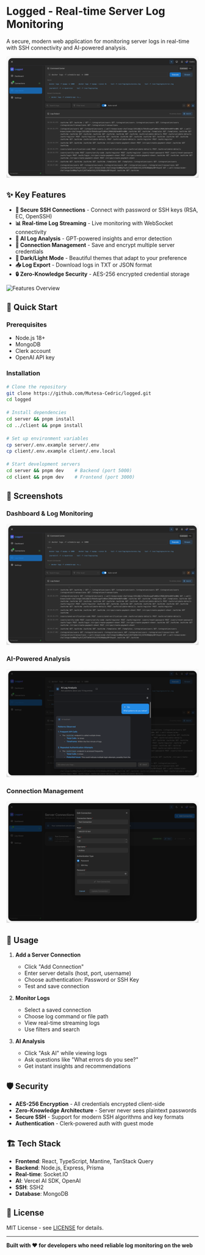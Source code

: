 # Logged - Real-time Server Log Monitoring

A secure, modern web application for monitoring server logs in real-time with SSH connectivity and AI-powered analysis.

![Logged Dashboard Light Mode](assets/screenshots/dashboard-dark-mac.png)

## ✨ Key Features

- **🔐 Secure SSH Connections** - Connect with password or SSH keys (RSA, EC, OpenSSH)
- **📊 Real-time Log Streaming** - Live monitoring with WebSocket connectivity
- **🤖 AI Log Analysis** - GPT-powered insights and error detection
- **💾 Connection Management** - Save and encrypt multiple server credentials
- **🌙 Dark/Light Mode** - Beautiful themes that adapt to your preference
- **📥 Log Export** - Download logs in TXT or JSON format
- **🔒 Zero-Knowledge Security** - AES-256 encrypted credential storage

![Features Overview](assets/screenshots/features-overview-mac.png)

## 🚀 Quick Start

### Prerequisites
- Node.js 18+
- MongoDB
- Clerk account
- OpenAI API key

### Installation

```bash
# Clone the repository
git clone https://github.com/Mutesa-Cedric/logged.git
cd logged

# Install dependencies
cd server && pnpm install
cd ../client && pnpm install

# Set up environment variables
cp server/.env.example server/.env
cp client/.env.example client/.env.local

# Start development servers
cd server && pnpm dev    # Backend (port 5000)
cd client && pnpm dev    # Frontend (port 3000)
```

## 📱 Screenshots

### Dashboard & Log Monitoring
![Log Monitoring](assets/screenshots/dashboard-dark-mac.png)

### AI-Powered Analysis
![AI Analysis](assets/screenshots/ai-analysis-dark-mac.png)

### Connection Management
![Connection Management](assets/screenshots/connections-dark-mac.png)


## 🔧 Usage

1. **Add a Server Connection**
   - Click "Add Connection" 
   - Enter server details (host, port, username)
   - Choose authentication: Password or SSH Key
   - Test and save connection

2. **Monitor Logs**
   - Select a saved connection
   - Choose log command or file path
   - View real-time streaming logs
   - Use filters and search

3. **AI Analysis**
   - Click "Ask AI" while viewing logs
   - Ask questions like "What errors do you see?"
   - Get instant insights and recommendations

## 🛡️ Security

- **AES-256 Encryption** - All credentials encrypted client-side
- **Zero-Knowledge Architecture** - Server never sees plaintext passwords
- **Secure SSH** - Support for modern SSH algorithms and key formats
- **Authentication** - Clerk-powered auth with guest mode

## 🏗️ Tech Stack

- **Frontend**: React, TypeScript, Mantine, TanStack Query
- **Backend**: Node.js, Express, Prisma
- **Real-time**: Socket.IO
- **AI**: Vercel AI SDK, OpenAI
- **SSH**: SSH2
- **Database**: MongoDB

## 📄 License

MIT License - see [LICENSE](LICENSE) for details.

---

**Built with ❤️ for developers who need reliable log monitoring on the web**